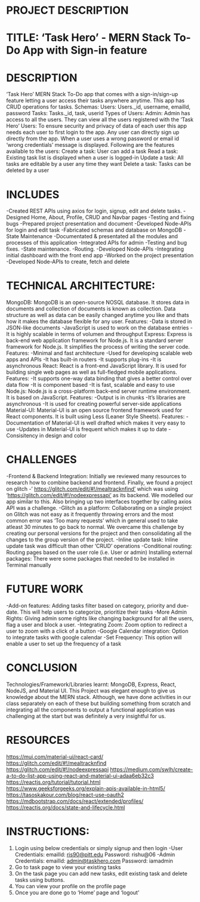 # PROJECT DESCRIPTION 

# TITLE: ‘Task Hero’ - MERN Stack To-Do App with Sign-in feature

# DESCRIPTION

‘Task Hero’ MERN Stack To-Do app that comes with a sign-in/sign-up feature letting a user access their tasks anywhere anytime. This app has CRUD operations for tasks.
Schemas:
Users: Users.\_id, username, emailId, password
Tasks: Tasks.\_id, task, userid
Types of Users:
Admin: Admin has access to all the users. They can view all the users registered with the ‘Task Hero’
Users: To ensure security and privacy of data of each user this app needs each user to first login to the app. Any user can directly sign up directly from the app. When a user uses a wrong password or email id ‘wrong credentials’ message is displayed.
Following are the features available to the users:
Create a task: User can add a task
Read a task: Existing task list is displayed when a user is logged-in
Update a task: All tasks are editable by a user any time they want
Delete a task: Tasks can be deleted by a user

# INCLUDES
-Created REST APIs using axios for login, signup, edit and delete tasks.
-Designed Home, About, Profile, CRUD and Navbar pages
-Testing and fixing bugs
-Prepared project presentation and document
-Developed Node-APIs for login and edit task
-Fabricated schemas and database on MongoDB
-State Maintenance
-Documentated & presentated all the modules and processes of this application
-Integrated APIs for admin
-Testing and bug fixes.
-State maintenance.
-Routing.
-Developed Node-APIs
-Integrating initial dashboard with the front end app
-Worked on the project presentation
-Developed Node-APIs to create, fetch and delete

# TECHNICAL ARCHITECTURE:

MongoDB: MongoDB is an open-source NOSQL database. It stores data in documents and collection of documents is known as collection. Data structure as well as data can be easily changed anytime you like and thats how it makes the database flexible for any user.
Features:
-Data is stored in JSON-like documents
-JavaScript is used to work on the database entries
-It is highly scalable in terms of volumen and throughput
Express: Express is back-end web application framework for Node.js. It is a standard server framework for Node.js. It simplifies the process of writing the server code.
Features:
-Minimal and fast architecture
-Used for developing scalable web apps and APIs
-It has built-in routers
-It supports plug-ins
-It is asynchronous
React: React is a front-end JavaScript library. It is used for building single web pages as well as full-fledged mobile applications.
Features:
-It supports one-way data binding that gives a better control over data flow
-It is component based
-It is fast, scalable and easy to use
Node.js: Node.js is a cross-platform back-end server runtime environment. It is based on JavaScript.
Features:
-Output is in chunks
-It’s libraries are asynchronous
-It is used for creating powerful server-side applications
Material-UI: Material-UI is an open source frontend framework used for React components. It is built using Less (Leaner Style Sheets).
Features:
-Documentation of Material-UI is well drafted which makes it very easy to use
-Updates in Material-UI is frequent which makes it up to date
-Consisitency in design and color

# CHALLENGES

-Frontend & Backend Integration: Initially we reviewed many resources to research how to combine backend and frontend. Finally, we found a project on glitch -’ https://glitch.com/edit/#!/mealtracknfind’ which was using ‘https://glitch.com/edit/#!/nodeexpressapi’ as its backend. We modelled our app similar to this. Also bringing up two interfaces together by calling axios API was a challenge.
-Glitch as a platform: Collaborating on a single project on Glitch was not easy as it frequently throwing errors and the most common error was ‘Too many requests’ which in general used to take atleast 30 minutes to go back to normal. We overcame this challenge by creating our personal versions for the project and then consolidating all the changes to the group version of the project.
-Inline update task: Inline update task was difficult than other ‘CRUD’ operations
-Conditional routing: Routing pages based on the user role (i.e. User or admin)
Installing external packages: There were some packages that needed to be installed in Terminal manually

# FUTURE WORK

-Add-on features: Adding tasks filter based on category, priority and due-date. This will help users to categorize, prioritize their tasks
-More Admin Rights: Giving admin some rights like changing background for all the users, flag a user and block a user.
-Integrating Zoom: Zoom option to redirect a user to zoom with a click of a button
-Google Calendar integration: Option to integrate tasks with google calendar
-Set Frequency: This option will enable a user to set up the frequency of a task

# CONCLUSION

Technologies/Framework/Libraries learnt: MongoDB, Express, React, NodeJS, and Material UI. This Project was elegant enough to give us knowledge about the MERN stack. Although, we have done activities in our class separately on each of these but building something from scratch and integrating all the components to output a functional application was challenging at the start but was definitely a very insightful for us.

# RESOURCES

https://mui.com/material-ui/react-card/
https://glitch.com/edit/#!/mealtracknfind
https://glitch.com/edit/#!/nodeexpressapi
https://medium.com/swlh/create-a-to-do-list-app-using-react-and-material-ui-adaa6eb32c3
https://reactjs.org/tutorial/tutorial.html
https://www.geeksforgeeks.org/explain-apis-available-in-html5/
https://tasoskakour.com/blog/react-use-oauth2
https://mdbootstrap.com/docs/react/extended/profiles/
https://reactjs.org/docs/state-and-lifecycle.html

# INSTRUCTIONS:

1. Login using below credentials or simply signup and then login
   -User Credentials:
   emailId: ris90@pitt.edu
   Password: rishu@06
   -Admin Credentials:
   emailId: admin@taskhero.com
   Password: iamadmin
2. Go to task page to view your existing tasks
3. On the task page you can add new tasks, edit existing task and delete tasks using buttons.
4. You can view your profile on the profile page
5. Once you are done go to ‘Home’ page and ‘logout’
